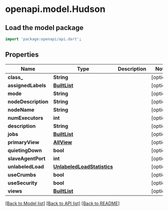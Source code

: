 # openapi.model.Hudson

## Load the model package
```dart
import 'package:openapi/api.dart';
```

## Properties
Name | Type | Description | Notes
------------ | ------------- | ------------- | -------------
**class_** | **String** |  | [optional] 
**assignedLabels** | [**BuiltList<HudsonassignedLabels>**](HudsonassignedLabels.md) |  | [optional] 
**mode** | **String** |  | [optional] 
**nodeDescription** | **String** |  | [optional] 
**nodeName** | **String** |  | [optional] 
**numExecutors** | **int** |  | [optional] 
**description** | **String** |  | [optional] 
**jobs** | [**BuiltList<FreeStyleProject>**](FreeStyleProject.md) |  | [optional] 
**primaryView** | [**AllView**](AllView.md) |  | [optional] 
**quietingDown** | **bool** |  | [optional] 
**slaveAgentPort** | **int** |  | [optional] 
**unlabeledLoad** | [**UnlabeledLoadStatistics**](UnlabeledLoadStatistics.md) |  | [optional] 
**useCrumbs** | **bool** |  | [optional] 
**useSecurity** | **bool** |  | [optional] 
**views** | [**BuiltList<AllView>**](AllView.md) |  | [optional] 

[[Back to Model list]](../README.md#documentation-for-models) [[Back to API list]](../README.md#documentation-for-api-endpoints) [[Back to README]](../README.md)


